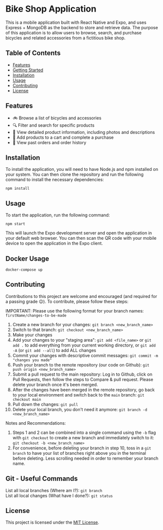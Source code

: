 # Bike Shop Application

This is a mobile application built with React Native and Expo, and uses Express + MongoDB as the backend to store and retrieve data. The purpose of this application is to allow users to browse, search, and purchase bicycles and related accessories from a fictitious bike shop.

## Table of Contents

- [Features](#features)
- [Getting Started](#getting-started)
- [Installation](#installation)
- [Usage](#usage)
- [Contributing](#contributing)
- [License](#license)

## Features

- 🚲 Browse a list of bicycles and accessories
- 🔍 Filter and search for specific products
- 📇 View detailed product information, including photos and descriptions
- 🛒 Add products to a cart and complete a purchase
- 📅 View past orders and order history

## Installation

To install the application, you will need to have Node.js and npm installed on your system. You can then clone the repository and run the following command to install the necessary dependencies:

`npm install`

## Usage

To start the application, run the following command:

`npm start`

This will launch the Expo development server and open the application in your default web browser. You can then scan the QR code with your mobile device to open the application in the Expo client.

## Docker Usage

`docker-compose up`

## Contributing

Contributions to this project are welcome and encouraged (and required for a passing grade 😉). To contribute, please follow these steps:

IMPORTANT: Please use the following format for your branch names: `firstName/changes-to-be-made`

1. Create a new branch for your changes: `git branch <new_branch_name>`
2. Switch to that branch: `git checkout <new_branch_name>`
3. Make your changes
4. Add your changes to your "staging area": `git add <file_name>` or `git add .` to add everything from your current working directory, or `git add -A` (or `git add --all`) to add ALL changes
5. Commit your changes with descriptive commit messages: `git commit -m "changes you made"`
6. Push your branch to the remote repository (our code on Github): `git push origin <new_branch_name>`
7. Submit a pull request to the main repository: Log in to Github, click on Pull Requests, then follow the steps to Compare & pull request. Please delete your branch once it's been merged.
8. After the changes have been merged in the remote repository, go back to your local environment and switch back to the `main` branch: `git checkout main`
9. Pull down the changes: `git pull`
10. Delete your local branch, you don't need it anymore: `git branch -d <new_branch_name>`

Notes and Recommendations:

1. Steps 1 and 2 can be combined into a single command using the `-b` flag with `git checkout` to create a new branch and immediately switch to it: `git checkout -b <new_branch_name>`
2. For convenience, before deleting your branch in step 10, toss in a `git branch` to have your list of branches right above you in the terminal before deleting. Less scrolling needed in order to remember your branch name.

## Git - Useful Commands

List all local branches (Where am I?): `git branch`  
List all local changes (What have I done?): `git status`

## License

This project is licensed under the [MIT License](https://opensource.org/licenses/MIT).
